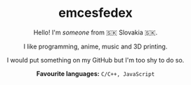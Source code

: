 <div align="center">
  <h1>emcesfedex</h1>
  <p>Hello! I'm <i>someone</i> from 🇸🇰 Slovakia 🇸🇰.</p>
  <p>I like programming, anime, music and 3D printing.</p>
  <p>I would put something on my GitHub but I'm too shy to do so.</p>
  <p><b>Favourite languages:</b> <code>C/C++, JavaScript</code></p>
</div>
